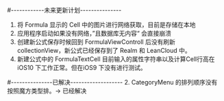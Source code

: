 #------------未来更新计划---------------
1. 将 Formula 显示的 Cell 中的图片进行网络获取，目前是存储在本地
3. 应用程序启动如果没有网络，”且数据库无内容“ 会直接崩溃
4. 创建新公式保存时候回到 FormulaViewControll 后没有刷新 collectionView，新公式已经保存到了 Realm 和 LeanCloud 中。
5. 新建公式中的 FormulaTextCell 目前输入的属性字符串以及计算Cell行高在 iOS10 下工作正常。但在iOS9 下没有进行测试。

#---------------已解决-------------------
2. CategoryMenu 的排列顺序没有按照魔方类型排。-> 已经解决
